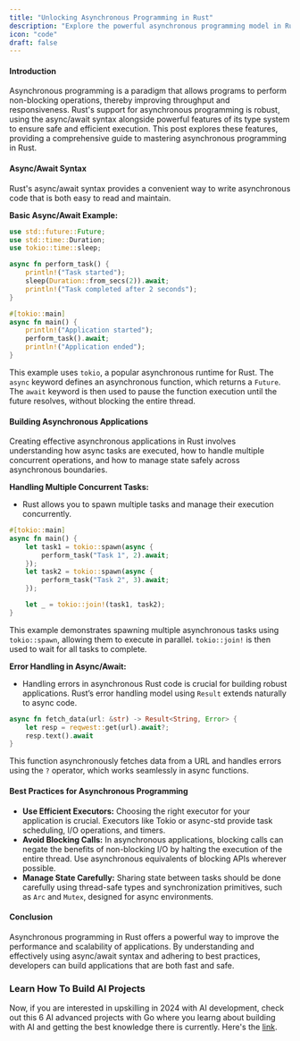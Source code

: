 ```yaml
---
title: "Unlocking Asynchronous Programming in Rust"
description: "Explore the powerful asynchronous programming model in Rust with this in-depth guide on the async/await syntax and best practices for building scalable asynchronous applications. Packed with technical insights, practical coding examples, and advanced techniques, this post is essential for Rust developers looking to enhance the responsiveness and performance of their applications."
icon: "code"
draft: false
---
```

#### Introduction

Asynchronous programming is a paradigm that allows programs to perform non-blocking operations, thereby improving throughput and responsiveness. Rust's support for asynchronous programming is robust, using the async/await syntax alongside powerful features of its type system to ensure safe and efficient execution. This post explores these features, providing a comprehensive guide to mastering asynchronous programming in Rust.

#### Async/Await Syntax

Rust's async/await syntax provides a convenient way to write asynchronous code that is both easy to read and maintain.

**Basic Async/Await Example:**
```rust
use std::future::Future;
use std::time::Duration;
use tokio::time::sleep;

async fn perform_task() {
    println!("Task started");
    sleep(Duration::from_secs(2)).await;
    println!("Task completed after 2 seconds");
}

#[tokio::main]
async fn main() {
    println!("Application started");
    perform_task().await;
    println!("Application ended");
}
```
This example uses `tokio`, a popular asynchronous runtime for Rust. The `async` keyword defines an asynchronous function, which returns a `Future`. The `await` keyword is then used to pause the function execution until the future resolves, without blocking the entire thread.

#### Building Asynchronous Applications

Creating effective asynchronous applications in Rust involves understanding how async tasks are executed, how to handle multiple concurrent operations, and how to manage state safely across asynchronous boundaries.

**Handling Multiple Concurrent Tasks:**
- Rust allows you to spawn multiple tasks and manage their execution concurrently.
```rust
#[tokio::main]
async fn main() {
    let task1 = tokio::spawn(async {
        perform_task("Task 1", 2).await;
    });
    let task2 = tokio::spawn(async {
        perform_task("Task 2", 3).await;
    });

    let _ = tokio::join!(task1, task2);
}
```
This example demonstrates spawning multiple asynchronous tasks using `tokio::spawn`, allowing them to execute in parallel. `tokio::join!` is then used to wait for all tasks to complete.

**Error Handling in Async/Await:**
- Handling errors in asynchronous Rust code is crucial for building robust applications. Rust’s error handling model using `Result` extends naturally to async code.
```rust
async fn fetch_data(url: &str) -> Result<String, Error> {
    let resp = reqwest::get(url).await?;
    resp.text().await
}
```
This function asynchronously fetches data from a URL and handles errors using the `?` operator, which works seamlessly in async functions.

#### Best Practices for Asynchronous Programming

- **Use Efficient Executors:** Choosing the right executor for your application is crucial. Executors like Tokio or async-std provide task scheduling, I/O operations, and timers.
- **Avoid Blocking Calls:** In asynchronous applications, blocking calls can negate the benefits of non-blocking I/O by halting the execution of the entire thread. Use asynchronous equivalents of blocking APIs wherever possible.
- **Manage State Carefully:** Sharing state between tasks should be done carefully using thread-safe types and synchronization primitives, such as `Arc` and `Mutex`, designed for async environments.

#### Conclusion

Asynchronous programming in Rust offers a powerful way to improve the performance and scalability of applications. By understanding and effectively using async/await syntax and adhering to best practices, developers can build applications that are both fast and safe.

### Learn How To Build AI Projects

Now, if you are interested in upskilling in 2024 with AI development, check out this 6 AI advanced projects with Go where you learng about building with AI and getting the best knowledge there is currently. Here's the [link](https://akhilsharmatech.gumroad.com/l/zgxqq).